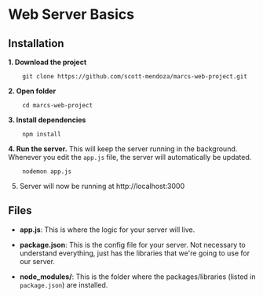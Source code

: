 # Web Server Basics

## Installation
**1. Download the project**
```
    git clone https://github.com/scott-mendoza/marcs-web-project.git
```
**2. Open folder**
```
    cd marcs-web-project
```
**3. Install dependencies**
```
    npm install
```
**4. Run the server.** This will keep the server running in the background. Whenever you edit the `app.js` file, the server will automatically be updated.
```
    nodemon app.js
```
5. Server will now be running at http://localhost:3000

## Files
- **app.js**: This is where the logic for your server will live.

- **package.json**: This is the config file for your server. Not necessary to understand everything, just has the libraries that we're going to use for our server.

- **node_modules/**: This is the folder where the packages/libraries (listed in `package.json`) are installed.

